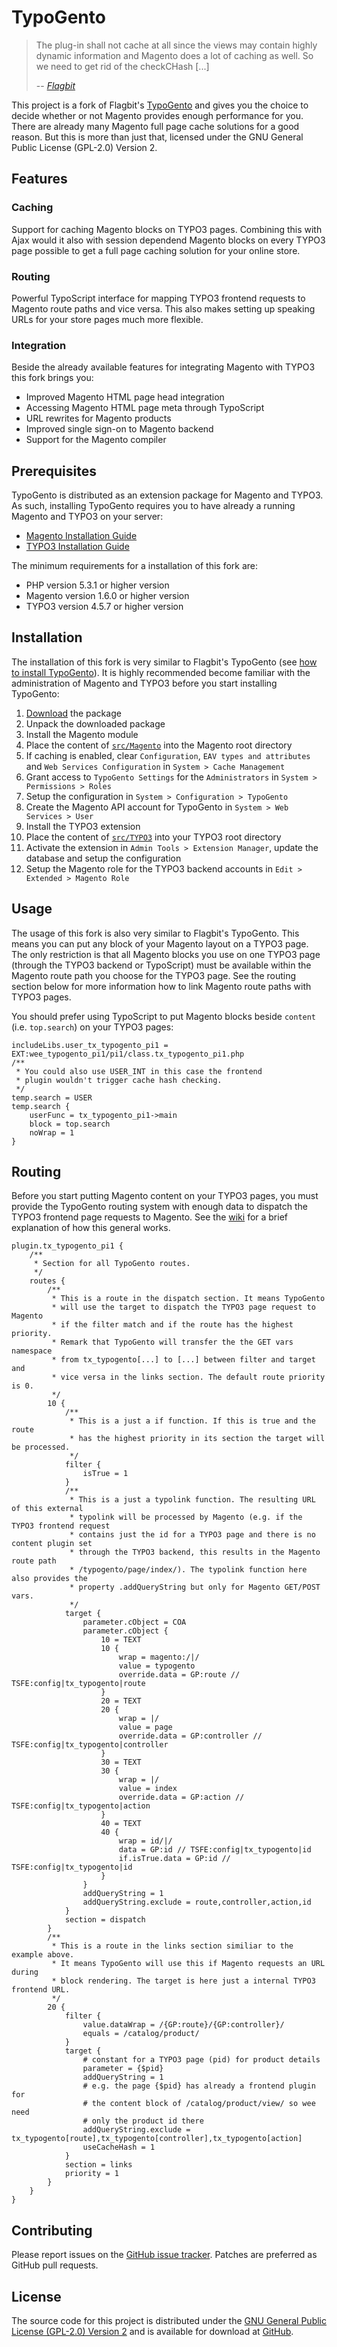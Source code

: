 # TypoGento

> The plug-in shall not cache at all since the views may contain highly dynamic information 
> and Magento does a lot of caching as well. So we need to get rid of the checkCHash [...]
> 
>  -- <cite>[Flagbit](https://github.com/Flagbit/TypoGento/issues/1#issuecomment-705602)</cite>

This project is a fork of Flagbit's [TypoGento](http://www.typogento.com/) and gives you the choice 
to decide whether or not Magento provides enough performance for you. There are already many Magento 
full page cache solutions for a good reason. But this is more than just that, licensed under the GNU 
General Public License (GPL-2.0) Version 2.

## Features

### Caching  
Support for caching Magento blocks on TYPO3 pages. Combining this with Ajax would it also with 
session dependend Magento blocks on every TYPO3 page possible to get a full page caching solution 
for your online store.
### Routing  
Powerful TypoScript interface for mapping TYPO3 frontend requests to Magento route paths and vice 
versa. This also makes setting up speaking URLs for your store pages much more flexible.
### Integration  
Beside the already available features for integrating Magento with TYPO3 this fork brings you:

* Improved Magento HTML page head integration
* Accessing Magento HTML page meta through TypoScript
* URL rewrites for Magento products
* Improved single sign-on to Magento backend
* Support for the Magento compiler

## Prerequisites

TypoGento is distributed as an extension package for Magento and TYPO3. As such, installing TypoGento 
requires you to have already a running Magento and TYPO3 on your server:

* [Magento Installation Guide](http://www.magentocommerce.com/wiki/1_-_installation_and_configuration/magento_installation_guide)
* [TYPO3 Installation Guide](http://typo3.org/documentation/document-library/installation/doc_guide_install/current/)

The minimum requirements for a installation of this fork are:

* PHP version 5.3.1 or higher version
* Magento version 1.6.0 or higher version
* TYPO3 version 4.5.7 or higher version

## Installation

The installation of this fork is very similar to Flagbit's TypoGento (see [how to install TypoGento](http://www.typogento.com/documentation/how-to-install-typogento.html)). 
It is highly recommended become familiar with the administration of Magento and TYPO3 before you start 
installing TypoGento:

1. [Download](https://github.com/witrin/TypoGento/zipball/develop) the package
2. Unpack the downloaded package
3. Install the Magento module
 1. Place the content of [`src/Magento`](https://github.com/witrin/TypoGento/tree/develop/src/Magento) into the Magento root directory
 2. If caching is enabled, clear `Configuration`, `EAV types and attributes` and `Web Services Configuration` in `System > Cache Management`
 3. Grant access to `TypoGento Settings` for the `Administrators` in `System > Permissions > Roles` 
 4. Setup the configuration in `System > Configuration > TypoGento`
 5. Create the Magento API account for TypoGento in `System > Web Services > User`
4. Install the TYPO3 extension
 1. Place the content of [`src/TYPO3`](https://github.com/witrin/TypoGento/tree/develop/src/TYPO3) into your TYPO3 root directory
 2. Activate the extension in `Admin Tools > Extension Manager`, update the database and setup the configuration
 3. Setup the Magento role for the TYPO3 backend accounts in `Edit > Extended > Magento Role`

## Usage

The usage of this fork is also very similar to Flagbit's TypoGento. This means you can put any block of 
your Magento layout on a TYPO3 page. The only restriction is that all Magento blocks you use on one TYPO3 
page (through the TYPO3 backend or TypoScript) must be available within the Magento route path you choose 
for the TYPO3 page. See the routing section below for more information how to link Magento route paths with 
TYPO3 pages.

You should prefer using TypoScript to put Magento blocks beside `content` (i.e. `top.search`) on your TYPO3 pages:

	includeLibs.user_tx_typogento_pi1 = EXT:wee_typogento_pi1/pi1/class.tx_typogento_pi1.php
	/**
	 * You could also use USER_INT in this case the frontend 
	 * plugin wouldn't trigger cache hash checking.
	 */
	temp.search = USER
	temp.search {
		userFunc = tx_typogento_pi1->main
		block = top.search
		noWrap = 1
	}

## Routing

Before you start putting Magento content on your TYPO3 pages, you must provide the TypoGento routing system 
with enough data to dispatch the TYPO3 frontend page requests to Magento. See the [wiki](https://github.com/witrin/TypoGento/wiki/Overview#wiki-routing) for a brief 
explanation of how this general works.

	plugin.tx_typogento_pi1 {
		/** 
		 * Section for all TypoGento routes.
		 */
		routes {
			/** 
			 * This is a route in the dispatch section. It means TypoGento 
			 * will use the target to dispatch the TYPO3 page request to Magento 
			 * if the filter match and if the route has the highest priority.
			 * Remark that TypoGento will transfer the the GET vars namespace 
			 * from tx_typogento[...] to [...] between filter and target and 
			 * vice versa in the links section. The default route priority is 0.
			 */
			10 {
				/** 
				 * This is a just a if function. If this is true and the route 
				 * has the highest priority in its section the target will be processed.
				 */
				filter {
					isTrue = 1
				}
				/** 
				 * This is a just a typolink function. The resulting URL of this external 
				 * typolink will be processed by Magento (e.g. if the TYPO3 frontend request
				 * contains just the id for a TYPO3 page and there is no content plugin set 
				 * through the TYPO3 backend, this results in the Magento route path 
				 * /typogento/page/index/). The typolink function here also provides the 
				 * property .addQueryString but only for Magento GET/POST vars.
				 */
				target {
					parameter.cObject = COA
					parameter.cObject {
						10 = TEXT
						10 {
							wrap = magento:/|/
							value = typogento
							override.data = GP:route // TSFE:config|tx_typogento|route
						}
						20 = TEXT
						20 {
							wrap = |/
							value = page
							override.data = GP:controller // TSFE:config|tx_typogento|controller
						}
						30 = TEXT
						30 {
							wrap = |/
							value = index
							override.data = GP:action // TSFE:config|tx_typogento|action
						}
						40 = TEXT
						40 {
							wrap = id/|/
							data = GP:id // TSFE:config|tx_typogento|id
							if.isTrue.data = GP:id // TSFE:config|tx_typogento|id
						}
					}
					addQueryString = 1
					addQueryString.exclude = route,controller,action,id
				}
				section = dispatch
			}
			/** 
			 * This is a route in the links section similiar to the example above. 
			 * It means TypoGento will use this if Magento requests an URL during 
			 * block rendering. The target is here just a internal TYPO3 frontend URL.
			 */
			20 {
				filter {
					value.dataWrap = /{GP:route}/{GP:controller}/
					equals = /catalog/product/
				}
				target {
					# constant for a TYPO3 page (pid) for product details
					parameter = {$pid} 
					addQueryString = 1
					# e.g. the page {$pid} has already a frontend plugin for 
					# the content block of /catalog/product/view/ so wee need
					# only the product id there
					addQueryString.exclude = tx_typogento[route],tx_typogento[controller],tx_typogento[action]
					useCacheHash = 1
				}
				section = links
				priority = 1
			}
		}
	}

## Contributing

Please report issues on the [GitHub issue tracker](https://github.com/witrin/TypoGento/issues). Patches are 
preferred as GitHub pull requests.

## License

The source code for this project is distributed under the [GNU General Public License (GPL-2.0)
Version 2](http://opensource.org/licenses/gpl-2.0.php) and is available for download at [GitHub](https://github.com/witrin/TypoGento/).